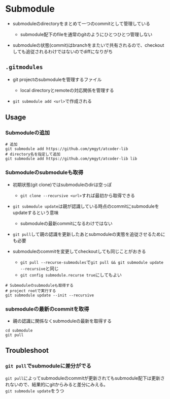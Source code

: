 # Submodule

* submoduleのdirectoryをまとめて一つのcommitとして管理している
  * submodule配下のfileを通常のgitのようにひとつひとつ管理しない

* submoduleの状態(commit)はbranchをまたいで共有されるので、checkoutしても追従されるわけではないのでdiffになりがち

## `.gitmodules`

* git projectのsubmoduleを管理するファイル
  * local directoryとremoteの対応関係を管理する

* `git submodule add <url>`で作成される

## Usage

### Submoduleの追加

```shell
# 追加
git submodule add https://github.com/ymgyt/atcoder-lib
# directory名を指定して追加
git submodule add https://github.com/ymgyt/atcoder-lib lib
```

### Submoduleのsubmoduleも取得 

* 初期状態(git clone)ではsubmoduleのdirは空っぽ
  * `git clone --recursive <url>`すれば最初から取得できる

* `git submodule update`は親が認識している時点のcommitにsubmoduleをupdateするという意味
  * submoduleの最新commitになるわけではない

* `git pull`して親の認識を更新したあとsubmoduleの実態を追従させるためにも必要
* submoduleのcommitを変更してcheckoutしても同じことがおきる
  * `git pull --recurse-submodules`で`git pull && git submodule update --recursive`と同じ
  * `git config submodule.recurse true`にしてもよい

```shell
# Submoduleのsubmoduleも取得する
# project rootで実行する
git submodule update --init --recursive
```

### submoduleの最新のcommitを取得

* 親の認識に関係なくsubmoduleの最新を取得する
 
```shell
cd submodule
git pull
```

## Troubleshoot

### `git pull`でsubmoduleに差分がでる

`git pull`によってsubmoduleのcommitが更新されてもsubmodule配下は更新されないので、結果的にgitからみると差分にみえる。  
`git submodule update`をうつ

